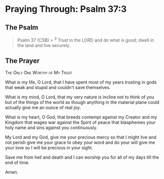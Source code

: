 # Praying Through: Psalm 37:3

## The Psalm

>Psalm 37 (CSB)  >
><sup>3</sup> Trust in the LORD and do what is good; dwell in the land and live securely. 

## The Prayer

<div style="font-variant: small-caps;">
The Only One Worthy of My Trust
</div>


What is my life, O Lord,
  that I have spent
  most of my years
  trusting in gods that weak and stupid
  and couldn't save themselves.

What is my mind, O Lord,
  that my very nature
  is incline not to think of you
  but of the things of the world
  as though anything in the material plane
  could actually give me an ounce of real joy.

What is my heart, O God,
  that breeds contempt
  against my Creator and my Kingdom
  that wages war
  against the Spirit of peace
  that blasphemes your holy name
  and sins against you continuously.

My Lord and my God,
  give me your precious mercy
  so that I might live and not perish
  give me your grace
  to obey your word and do your will
  give me your love
  so I will be precious in your sight.

Save me from hell and death
  and I can worship you
  for all of my days
  till the end of time.

Amen.
